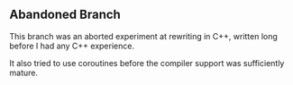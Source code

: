 ## Abandoned Branch
This branch was an aborted experiment at rewriting in C++, written long before I had any C++
experience.

It also tried to use coroutines before the compiler support was sufficiently mature.
